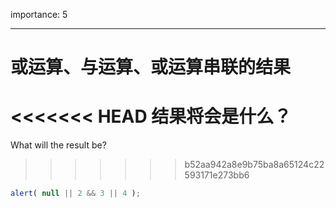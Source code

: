 importance: 5

---

# 或运算、与运算、或运算串联的结果

<<<<<<< HEAD
结果将会是什么？
=======
What will the result be?
>>>>>>> b52aa942a8e9b75ba8a65124c22593171e273bb6

```js
alert( null || 2 && 3 || 4 );
```

